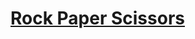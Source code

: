 # [Rock Paper Scissors](https://app.codesignal.com/arcade/python-arcade/itertools-kit/d9Ru2ARE5tXoQ9KgR/)
